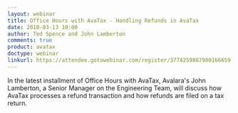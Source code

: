 ```yaml
---
layout: webinar
title: Office Hours with AvaTax - Handling Refunds in AvaTax
date: 2018-03-13 10:00
author: Ted Spence and John Lamberton
comments: true
product: avatax
doctype: webinar
linkurl: https://attendee.gotowebinar.com/register/3774259867980166659
---
```


In the latest installment of Office Hours with AvaTax, Avalara's John Lamberton, a Senior Manager on the Engineering Team, will discuss how AvaTax processes a refund transaction and how refunds are filed on a tax return.

